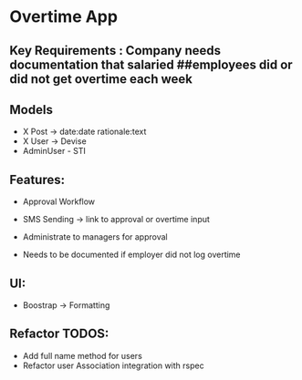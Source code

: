 # Overtime App

## Key Requirements : Company needs documentation that salaried ##employees did or did not get overtime each week

## Models

*  X Post -> date:date rationale:text
*  X User -> Devise
* AdminUser - STI


## Features:
* Approval Workflow

* SMS Sending -> link to approval or overtime input
* Administrate to managers for approval
* Needs to be documented if employer did not log overtime

## UI:
* Boostrap -> Formatting


## Refactor TODOS:
* Add full name method for users
* Refactor user Association integration with rspec
